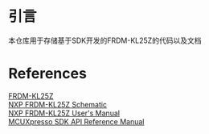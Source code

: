 # 引言
本仓库用于存储基于SDK开发的FRDM-KL25Z的代码以及文档

# References
[FRDM-KL25Z](https://os.mbed.com/platforms/KL25Z/)  
[NXP FRDM-KL25Z Schematic](http://cache.freescale.com/files/soft_dev_tools/hardware_tools/schematics/FRDM-KL25Z_SCH.pdf)  
[NXP FRDM-KL25Z User's Manual](http://cache.freescale.com/files/32bit/doc/user_guide/FRDMKL25ZUM.zip)  
[MCUXpresso SDK API Reference Manual](https://mcuxpresso.nxp.com/api_doc/dev/181/index.html)  

